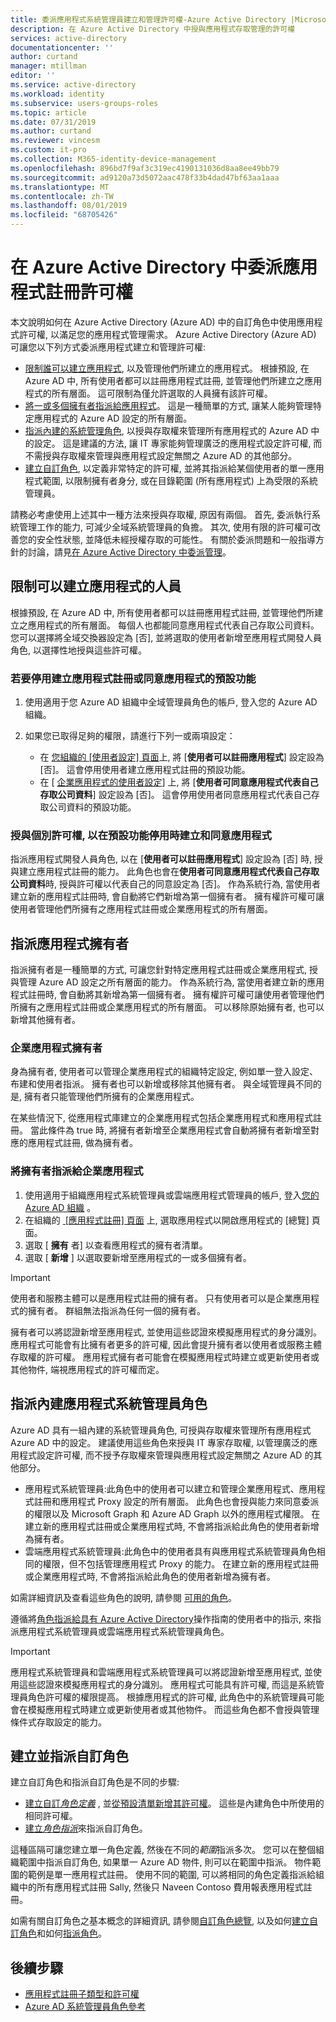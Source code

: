 ```yaml
---
title: 委派應用程式系統管理員建立和管理許可權-Azure Active Directory |Microsoft Docs
description: 在 Azure Active Directory 中授與應用程式存取管理的許可權
services: active-directory
documentationcenter: ''
author: curtand
manager: mtillman
editor: ''
ms.service: active-directory
ms.workload: identity
ms.subservice: users-groups-roles
ms.topic: article
ms.date: 07/31/2019
ms.author: curtand
ms.reviewer: vincesm
ms.custom: it-pro
ms.collection: M365-identity-device-management
ms.openlocfilehash: 896bd7f9af3c319ec4190131036d8aa8ee49bb79
ms.sourcegitcommit: ad9120a73d5072aac478f33b4dad47bf63aa1aaa
ms.translationtype: MT
ms.contentlocale: zh-TW
ms.lasthandoff: 08/01/2019
ms.locfileid: "68705426"
---
```

# <a name="delegate-app-registration-permissions-in-azure-active-directory"></a>在 Azure Active Directory 中委派應用程式註冊許可權

本文說明如何在 Azure Active Directory (Azure AD) 中的自訂角色中使用應用程式許可權, 以滿足您的應用程式管理需求。 Azure Active Directory (Azure AD) 可讓您以下列方式委派應用程式建立和管理許可權:

- [限制誰可以建立應用程式](#restrict-who-can-create-applications), 以及管理他們所建立的應用程式。 根據預設, 在 Azure AD 中, 所有使用者都可以註冊應用程式註冊, 並管理他們所建立之應用程式的所有層面。 這可限制為僅允許選取的人員擁有該許可權。
- [將一或多個擁有者指派給應用程式](#assign-application-owners)。 這是一種簡單的方式, 讓某人能夠管理特定應用程式的 Azure AD 設定的所有層面。
- [指派內建的系統管理角色](#assign-built-in-application-admin-roles), 以授與存取權來管理所有應用程式的 Azure AD 中的設定。 這是建議的方法, 讓 IT 專家能夠管理廣泛的應用程式設定許可權, 而不需授與存取權來管理與應用程式設定無關之 Azure AD 的其他部分。
- [建立自訂角色](#create-and-assign-a-custom-role), 以定義非常特定的許可權, 並將其指派給某個使用者的單一應用程式範圍, 以限制擁有者身分, 或在目錄範圍 (所有應用程式) 上為受限的系統管理員。

請務必考慮使用上述其中一種方法來授與存取權, 原因有兩個。 首先, 委派執行系統管理工作的能力, 可減少全域系統管理員的負擔。 其次, 使用有限的許可權可改善您的安全性狀態, 並降低未經授權存取的可能性。 有關於委派問題和一般指導方針的討論，請見[在 Azure Active Directory 中委派管理](roles-concept-delegation.md)。

## <a name="restrict-who-can-create-applications"></a>限制可以建立應用程式的人員

根據預設, 在 Azure AD 中, 所有使用者都可以註冊應用程式註冊, 並管理他們所建立之應用程式的所有層面。 每個人也都能同意應用程式代表自己存取公司資料。 您可以選擇將全域交換器設定為 [否], 並將選取的使用者新增至應用程式開發人員角色, 以選擇性地授與這些許可權。

### <a name="to-disable-the-default-ability-to-create-application-registrations-or-consent-to-applications"></a>若要停用建立應用程式註冊或同意應用程式的預設功能

1. 使用適用于您 Azure AD 組織中全域管理員角色的帳戶, 登入您的 Azure AD 組織。
1. 如果您已取得足夠的權限，請進行下列一或兩項設定：

    - 在 [您組織的 [使用者設定] 頁面](https://portal.azure.com/#blade/Microsoft_AAD_IAM/ActiveDirectoryMenuBlade/UserSettings)上, 將 [**使用者可以註冊應用程式**] 設定設為 [否]。 這會停用使用者建立應用程式註冊的預設功能。
    - 在 [ [企業應用程式的使用者設定](https://portal.azure.com/#blade/Microsoft_AAD_IAM/StartboardApplicationsMenuBlade/UserSettings/menuId/)] 上, 將 [**使用者可同意應用程式代表自己存取公司資料**] 設定設為 [否]。 這會停用使用者同意應用程式代表自己存取公司資料的預設功能。

### <a name="grant-individual-permissions-to-create-and-consent-to-applications-when-the-default-ability-is-disabled"></a>授與個別許可權, 以在預設功能停用時建立和同意應用程式

指派應用程式開發人員角色, 以在 [**使用者可以註冊應用程式**] 設定設為 [否] 時, 授與建立應用程式註冊的能力。 此角色也會在**使用者可同意應用程式代表自己存取公司資料**時, 授與許可權以代表自己的同意設定為 [否]。 作為系統行為, 當使用者建立新的應用程式註冊時, 會自動將它們新增為第一個擁有者。 擁有權許可權可讓使用者管理他們所擁有之應用程式註冊或企業應用程式的所有層面。

## <a name="assign-application-owners"></a>指派應用程式擁有者

指派擁有者是一種簡單的方式, 可讓您針對特定應用程式註冊或企業應用程式, 授與管理 Azure AD 設定之所有層面的能力。 作為系統行為, 當使用者建立新的應用程式註冊時, 會自動將其新增為第一個擁有者。 擁有權許可權可讓使用者管理他們所擁有之應用程式註冊或企業應用程式的所有層面。 可以移除原始擁有者, 也可以新增其他擁有者。

### <a name="enterprise-application-owners"></a>企業應用程式擁有者

身為擁有者, 使用者可以管理企業應用程式的組織特定設定, 例如單一登入設定、布建和使用者指派。 擁有者也可以新增或移除其他擁有者。 與全域管理員不同的是, 擁有者只能管理他們所擁有的企業應用程式。

在某些情況下, 從應用程式庫建立的企業應用程式包括企業應用程式和應用程式註冊。 當此條件為 true 時, 將擁有者新增至企業應用程式會自動將擁有者新增至對應的應用程式註冊, 做為擁有者。

### <a name="to-assign-an-owner-to-an-enterprise-application"></a>將擁有者指派給企業應用程式

1. 使用適用于組織應用程式系統管理員或雲端應用程式管理員的帳戶, 登入[您的 Azure AD 組織](https://portal.azure.com/#blade/Microsoft_AAD_IAM/ActiveDirectoryMenuBlade/Overview) 。
1. 在組織的 [ [應用程式註冊] 頁面](https://portal.azure.com/#blade/Microsoft_AAD_IAM/StartboardApplicationsMenuBlade/AllApps/menuId/) 上, 選取應用程式以開啟應用程式的 [總覽] 頁面。
1. 選取 [ **擁有** 者] 以查看應用程式的擁有者清單。
1. 選取 [ **新增** ] 以選取要新增至應用程式的一或多個擁有者。

> [!IMPORTANT]
> 使用者和服務主體可以是應用程式註冊的擁有者。 只有使用者可以是企業應用程式的擁有者。 群組無法指派為任何一個的擁有者。
>
> 擁有者可以將認證新增至應用程式, 並使用這些認證來模擬應用程式的身分識別。 應用程式可能會有比擁有者更多的許可權, 因此會提升擁有者以使用者或服務主體存取權的許可權。 應用程式擁有者可能會在模擬應用程式時建立或更新使用者或其他物件, 端視應用程式的許可權而定。

## <a name="assign-built-in-application-admin-roles"></a>指派內建應用程式系統管理員角色

Azure AD 具有一組內建的系統管理員角色, 可授與存取權來管理所有應用程式 Azure AD 中的設定。 建議使用這些角色來授與 IT 專家存取權, 以管理廣泛的應用程式設定許可權, 而不授予存取權來管理與應用程式設定無關之 Azure AD 的其他部分。

- 應用程式系統管理員:此角色中的使用者可以建立和管理企業應用程式、應用程式註冊和應用程式 Proxy 設定的所有層面。 此角色也會授與能力來同意委派的權限以及 Microsoft Graph 和 Azure AD Graph 以外的應用程式權限。 在建立新的應用程式註冊或企業應用程式時, 不會將指派給此角色的使用者新增為擁有者。
- 雲端應用程式系統管理員:此角色中的使用者具有與應用程式系統管理員角色相同的權限，但不包括管理應用程式 Proxy 的能力。 在建立新的應用程式註冊或企業應用程式時, 不會將指派給此角色的使用者新增為擁有者。

如需詳細資訊及查看這些角色的說明, 請參閱 [可用的角色](directory-assign-admin-roles.md#available-roles)。

遵循將[角色指派給具有 Azure Active Directory](../fundamentals/active-directory-users-assign-role-azure-portal.md)操作指南的使用者中的指示, 來指派應用程式系統管理員或雲端應用程式系統管理員角色。

> [!IMPORTANT]
> 應用程式系統管理員和雲端應用程式系統管理員可以將認證新增至應用程式, 並使用這些認證來模擬應用程式的身分識別。 應用程式可能具有許可權, 而這是系統管理員角色許可權的權限提高。 根據應用程式的許可權, 此角色中的系統管理員可能會在模擬應用程式時建立或更新使用者或其他物件。
> 而這些角色都不會授與管理條件式存取設定的能力。

## <a name="create-and-assign-a-custom-role"></a>建立並指派自訂角色

建立自訂角色和指派自訂角色是不同的步驟:

- [建立自訂*角色定義*](roles-create-custom.md) , 並[從預設清單新增其許可權](roles-custom-available-permissions.md)。 這些是內建角色中所使用的相同許可權。
- [建立*角色指派*](roles-assign-graph.md)來指派自訂角色。

這種區隔可讓您建立單一角色定義, 然後在不同的*範圍*指派多次。 您可以在整個組織範圍中指派自訂角色, 如果單一 Azure AD 物件, 則可以在範圍中指派。 物件範圍的範例是單一應用程式註冊。 使用不同的範圍, 可以將相同的角色定義指派給組織中的所有應用程式註冊 Sally, 然後只 Naveen Contoso 費用報表應用程式註冊。

如需有關自訂角色之基本概念的詳細資訊, 請參閱[自訂角色總覽](roles-custom-overview.md), 以及如何[建立自訂角色](roles-create-custom.md)和如何[指派角色](roles-assign-graph.md)。

## <a name="next-steps"></a>後續步驟

- [應用程式註冊子類型和許可權](roles-custom-available-permissions.md)
- [Azure AD 系統管理員角色參考](directory-assign-admin-roles.md)
